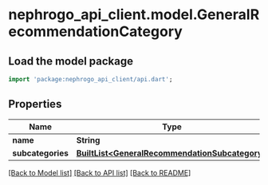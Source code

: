 # nephrogo_api_client.model.GeneralRecommendationCategory

## Load the model package
```dart
import 'package:nephrogo_api_client/api.dart';
```

## Properties
Name | Type | Description | Notes
------------ | ------------- | ------------- | -------------
**name** | **String** |  | 
**subcategories** | [**BuiltList&lt;GeneralRecommendationSubcategory&gt;**](GeneralRecommendationSubcategory.md) |  | 

[[Back to Model list]](../README.md#documentation-for-models) [[Back to API list]](../README.md#documentation-for-api-endpoints) [[Back to README]](../README.md)


